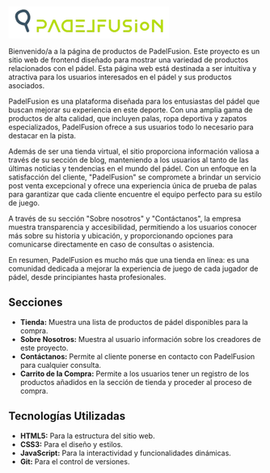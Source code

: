 ![](assets/Logo.png)

Bienvenido/a a la página de productos de PadelFusion. Este proyecto es un sitio web de frontend diseñado para mostrar una variedad de productos relacionados con el pádel. Esta página web está destinada a ser intuitiva y atractiva para los usuarios interesados en el pádel y sus productos asociados.

PadelFusion es una plataforma diseñada para los entusiastas del pádel que buscan mejorar su experiencia en este deporte. Con una amplia gama de productos de alta calidad, que incluyen palas, ropa deportiva y zapatos especializados, PadelFusion ofrece a sus usuarios todo lo necesario para destacar en la pista. 

Además de ser una tienda virtual, el sitio proporciona información valiosa a través de su sección de blog, manteniendo a los usuarios al tanto de las últimas noticias y tendencias en el mundo del pádel. Con un enfoque en la satisfacción del cliente, "PadelFusion" se compromete a brindar un servicio post venta excepcional y ofrece una experiencia única de prueba de palas para garantizar que cada cliente encuentre el equipo perfecto para su estilo de juego. 

A través de su sección "Sobre nosotros" y "Contáctanos", la empresa muestra transparencia y accesibilidad, permitiendo a los usuarios conocer más sobre su historia y ubicación, y proporcionando opciones para comunicarse directamente en caso de consultas o asistencia. 

En resumen, PadelFusion es mucho más que una tienda en línea: es una comunidad dedicada a mejorar la experiencia de juego de cada jugador de pádel, desde principiantes hasta profesionales.

## Secciones

- **Tienda:** Muestra una lista de productos de pádel disponibles para la compra.
- **Sobre Nosotros:** Muestra al usuario información sobre los creadores de este proyecto.
- **Contáctanos:** Permite al cliente ponerse en contacto con PadelFusion para cualquier consulta.
- **Carrito de la Compra:** Permite a los usuarios tener un registro de los productos añadidos en la sección de tienda y proceder al proceso de compra.

## Tecnologías Utilizadas
- **HTML5:** Para la estructura del sitio web.
- **CSS3:** Para el diseño y estilos.
- **JavaScript:** Para la interactividad y funcionalidades dinámicas.
- **Git:** Para el control de versiones.

